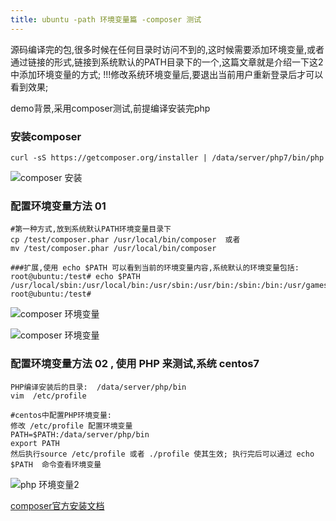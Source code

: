 ```yaml
---
title: ubuntu -path 环境变量篇 -composer 测试
---
```


源码编译完的包,很多时候在任何目录时访问不到的,这时候需要添加环境变量,或者通过链接的形式,链接到系统默认的PATH目录下的一个,这篇文章就是介绍一下这2中添加环境变量的方式; !!!修改系统环境变量后,要退出当前用户重新登录后才可以看到效果;

demo背景,采用composer测试,前提编译安装完php

### 安装composer 

``` 
curl -sS https://getcomposer.org/installer | /data/server/php7/bin/php
```

![composer 安装](/img/ubuntu/path/composer_install.png "composer 安装")

### 配置环境变量方法 01

```
#第一种方式,放到系统默认PATH环境变量目录下
cp /test/composer.phar /usr/local/bin/composer  或者
mv /test/composer.phar /usr/local/bin/composer

###扩展,使用 echo $PATH 可以看到当前的环境变量内容,系统默认的环境变量包括:
root@ubuntu:/test# echo $PATH
/usr/local/sbin:/usr/local/bin:/usr/sbin:/usr/bin:/sbin:/bin:/usr/games:/usr/local/games
root@ubuntu:/test# 
```

![composer 环境变量](/img/ubuntu/path/path_01.png "composer 环境变量")

![composer 环境变量](/img/ubuntu/path/path_01_1.png "composer 环境变量")

### 配置环境变量方法 02 , 使用 PHP 来测试,系统 centos7

```
PHP编译安装后的目录:  /data/server/php/bin
vim  /etc/profile

#centos中配置PHP环境变量:
修改 /etc/profile 配置环境变量
PATH=$PATH:/data/server/php/bin
export PATH
然后执行source /etc/profile 或者 ./profile 使其生效; 执行完后可以通过 echo $PATH  命令查看环境变量
```

![php 环境变量2](/img/ubuntu/path/path_02.png "php 环境变量2")

[composer官方安装文档](https://docs.phpcomposer.com/00-intro.html#Installation-*nix)

